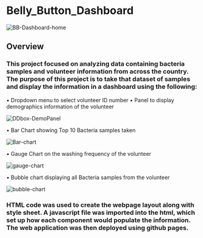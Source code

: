 # Belly_Button_Dashboard

![BB-Dashboard-home](https://user-images.githubusercontent.com/106286533/185811161-af2dbe29-6670-4ea3-8bd0-354124e5dcec.png)

## Overview

### This project focused on analyzing data containing bacteria samples and volunteer information from across the country. The purpose of this project is to take that dataset of samples and display the information in a dashboard using the following:
•	Dropdown menu to select volunteer ID number
•	Panel to display demographics information of the volunteer

![DDbox-DemoPanel](https://user-images.githubusercontent.com/106286533/185811176-edf7e66a-2353-4432-9564-98b14fbbed53.png)

•	Bar Chart showing Top 10 Bacteria samples taken

![Bar-chart](https://user-images.githubusercontent.com/106286533/185811182-f7d36fdb-db27-4707-93fa-6ec7ade56112.png)

•	Gauge Chart on the washing frequency of the volunteer

![gauge-chart](https://user-images.githubusercontent.com/106286533/185811192-e7b9ab0f-ab0f-4625-9ed6-1877e456012c.png)

•	Bubble chart displaying all Bacteria samples from the volunteer

![bubble-chart](https://user-images.githubusercontent.com/106286533/185811197-2c59451a-937e-4d53-b187-b1f08e40ae96.png)

### HTML code was used to create the webpage layout along with style sheet.  A javascript file was imported into the html, which set up how each component would populate the information.  The web application was then deployed using github pages.
